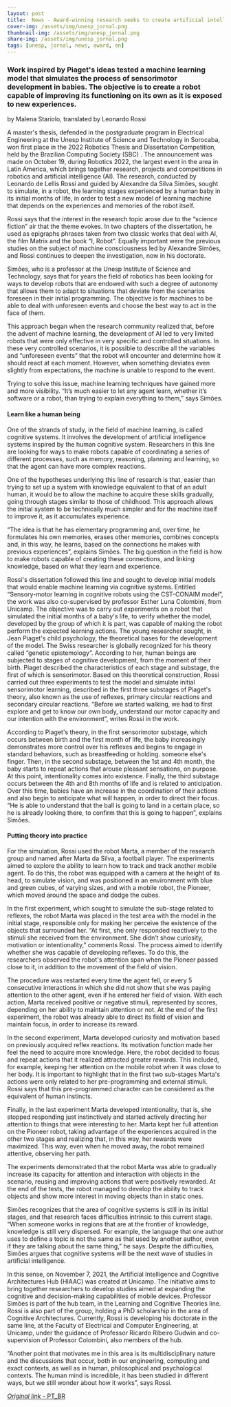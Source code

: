 ```yaml
---
layout: post
title:  News - Award-winning research seeks to create artificial intelligence capable of reproducing children's learning stages
cover-img: /assets/img/unesp_jornal.png
thumbnail-img: /assets/img/unesp_jornal.png
share-img: /assets/img/unesp_jornal.png
tags: [unesp, jornal, news, award, en]
---
```


### Work inspired by Piaget's ideas tested a machine learning model that simulates the process of sensorimotor development in babies. The objective is to create a robot capable of improving its functioning on its own as it is exposed to new experiences.

by Malena Stariolo, translated by Leonardo Rossi

A master's thesis, defended in the postgraduate program in Electrical Engineering at the Unesp Institute of Science and Technology in Sorocaba, won first place in the 2022 Robotics Thesis and Dissertation Competition, held by the Brazilian Computing Society (SBC) . The announcement was made on October 19, during Robotics 2022, the largest event in the area in Latin America, which brings together research, projects and competitions in robotics and artificial intelligence (AI). The research, conducted by Leonardo de Lellis Rossi and guided by Alexandre da Silva Simões, sought to simulate, in a robot, the learning stages experienced by a human baby in its initial months of life, in order to test a new model of learning machine that depends on the experiences and memories of the robot itself.

Rossi says that the interest in the research topic arose due to the “science fiction” air that the theme evokes. In two chapters of the dissertation, he used as epigraphs phrases taken from two classic works that deal with AI, the film Matrix and the book “I, Robot”. Equally important were the previous studies on the subject of machine consciousness led by Alexandre Simões, and Rossi continues to deepen the investigation, now in his doctorate.

Simões, who is a professor at the Unesp Institute of Science and Technology, says that for years the field of robotics has been looking for ways to develop robots that are endowed with such a degree of autonomy that allows them to adapt to situations that deviate from the scenarios foreseen in their initial programming. The objective is for machines to be able to deal with unforeseen events and choose the best way to act in the face of them.

This approach began when the research community realized that, before the advent of machine learning, the development of AI led to very limited robots that were only effective in very specific and controlled situations. In these very controlled scenarios, it is possible to describe all the variables and “unforeseen events” that the robot will encounter and determine how it should react at each moment. However, when something deviates even slightly from expectations, the machine is unable to respond to the event.

Trying to solve this issue, machine learning techniques have gained more and more visibility. “It’s much easier to let any agent learn, whether it’s software or a robot, than trying to explain everything to them,” says Simões.

#### Learn like a human being

One of the strands of study, in the field of machine learning, is called cognitive systems. It involves the development of artificial intelligence systems inspired by the human cognitive system. Researchers in this line are looking for ways to make robots capable of coordinating a series of different processes, such as memory, reasoning, planning and learning, so that the agent can have more complex reactions.

One of the hypotheses underlying this line of research is that, easier than trying to set up a system with knowledge equivalent to that of an adult human, it would be to allow the machine to acquire these skills gradually, going through stages similar to those of childhood. This approach allows the initial system to be technically much simpler and for the machine itself to improve it, as it accumulates experience.

“The idea is that he has elementary programming and, over time, he formulates his own memories, erases other memories, combines concepts and, in this way, he learns, based on the connections he makes with previous experiences”, explains Simões. The big question in the field is how to make robots capable of creating these connections, and linking knowledge, based on what they learn and experience.

Rossi's dissertation followed this line and sought to develop initial models that would enable machine learning via cognitive systems. Entitled “Sensory-motor learning in cognitive robots using the CST-CONAIM model”, the work was also co-supervised by professor Esther Luna Colombini, from Unicamp. The objective was to carry out experiments on a robot that simulated the initial months of a baby's life, to verify whether the model, developed by the group of which it is part, was capable of making the robot perform the expected learning actions.
The young researcher sought, in Jean Piaget's child psychology, the theoretical bases for the development of the model. The Swiss researcher is globally recognized for his theory called “genetic epistemology”. According to her, human beings are subjected to stages of cognitive development, from the moment of their birth. Piaget described the characteristics of each stage and substage, the first of which is sensorimotor. Based on this theoretical construction, Rossi carried out three experiments to test the model and simulate initial sensorimotor learning, described in the first three substages of Piaget's theory, also known as the use of reflexes, primary circular reactions and secondary circular reactions. “Before we started walking, we had to first explore and get to know our own body, understand our motor capacity and our intention with the environment”, writes Rossi in the work.

According to Piaget's theory, in the first sensorimotor substage, which occurs between birth and the first month of life, the baby increasingly demonstrates more control over his reflexes and begins to engage in standard behaviors, such as breastfeeding or holding. someone else's finger. Then, in the second substage, between the 1st and 4th month, the baby starts to repeat actions that arouse pleasant sensations, on purpose. At this point, intentionality comes into existence. Finally, the third substage occurs between the 4th and 8th months of life and is related to anticipation. Over this time, babies have an increase in the coordination of their actions and also begin to anticipate what will happen, in order to direct their focus. “He is able to understand that the ball is going to land in a certain place, so he is already looking there, to confirm that this is going to happen”, explains Simões.

#### Putting theory into practice

For the simulation, Rossi used the robot Marta, a member of the research group and named after Marta da Silva, a football player. The experiments aimed to explore the ability to learn how to track and track another mobile agent. To do this, the robot was equipped with a camera at the height of its head, to simulate vision, and was positioned in an environment with blue and green cubes, of varying sizes, and with a mobile robot, the Pioneer, which moved around the space and dodge the cubes.

In the first experiment, which sought to simulate the sub-stage related to reflexes, the robot Marta was placed in the test area with the model in the initial stage, responsible only for making her perceive the existence of the objects that surrounded her. “At first, she only responded reactively to the stimuli she received from the environment. She didn’t show curiosity, motivation or intentionality,” comments Rossi. The process aimed to identify whether she was capable of developing reflexes. To do this, the researchers observed the robot's attention span when the Pioneer passed close to it, in addition to the movement of the field of vision.

The procedure was restarted every time the agent fell, or every 5 consecutive interactions in which she did not show that she was paying attention to the other agent, even if he entered her field of vision. With each action, Marta received positive or negative stimuli, represented by scores, depending on her ability to maintain attention or not. At the end of the first experiment, the robot was already able to direct its field of vision and maintain focus, in order to increase its reward.

In the second experiment, Marta developed curiosity and motivation based on previously acquired reflex reactions. Its motivation function made her feel the need to acquire more knowledge. Here, the robot decided to focus and repeat actions that it realized attracted greater rewards. This included, for example, keeping her attention on the mobile robot when it was close to her body. It is important to highlight that in the first two sub-stages Marta's actions were only related to her pre-programming and external stimuli. Rossi says that this pre-programmed character can be considered as the equivalent of human instincts.

Finally, in the last experiment Marta developed intentionality, that is, she stopped responding just instinctively and started actively directing her attention to things that were interesting to her. Marta kept her full attention on the Pioneer robot, taking advantage of the experiences acquired in the other two stages and realizing that, in this way, her rewards were maximized. This way, even when he moved away, the robot remained attentive, observing her path.

The experiments demonstrated that the robot Marta was able to gradually increase its capacity for attention and interaction with objects in the scenario, reusing and improving actions that were positively rewarded. At the end of the tests, the robot managed to develop the ability to track objects and show more interest in moving objects than in static ones.

Simões recognizes that the area of cognitive systems is still in its initial stages, and that research faces difficulties intrinsic to this current stage. “When someone works in regions that are at the frontier of knowledge, knowledge is still very dispersed. For example, the language that one author uses to define a topic is not the same as that used by another author, even if they are talking about the same thing,” he says. Despite the difficulties, Simões argues that cognitive systems will be the next wave of studies in artificial intelligence.

In this sense, on November 7, 2021, the Artificial Intelligence and Cognitive Architectures Hub (HIAAC) was created at Unicamp. The initiative aims to bring together researchers to develop studies aimed at expanding the cognitive and decision-making capabilities of mobile devices. Professor Simões is part of the hub team, in the Learning and Cognitive Theories line. Rossi is also part of the group, holding a PhD scholarship in the area of Cognitive Architectures. Currently, Rossi is developing his doctorate in the same line, at the Faculty of Electrical and Computer Engineering, at Unicamp, under the guidance of Professor Ricardo Ribeiro Gudwin and co-supervision of Professor Colombini, also members of the hub.

“Another point that motivates me in this area is its multidisciplinary nature and the discussions that occur, both in our engineering, computing and exact contexts, as well as in human, philosophical and psychological contexts. The human mind is incredible, it has been studied in different ways, but we still wonder about how it works”, says Rossi.

[*Original link* - PT_BR](https://jornal.unesp.br/2022/11/17/pesquisa-premiada-busca-criar-inteligencia-artificial-capaz-de-reproduzir-etapas-de-aprendizagem-de-crianca/?fbclid=IwAR1NmsVcOo_0W-xSc8ybmjLvpio0vepLKfKyLc_yEDiOlUCpiJZMhmlI_0k)
